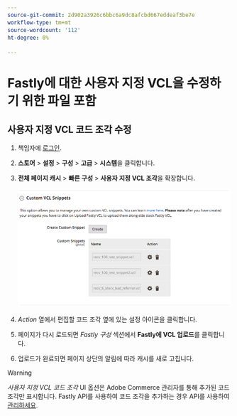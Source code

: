 ```yaml
---
source-git-commit: 2d902a3926c6bbc6a9dc8afcbd667eddeaf3be7e
workflow-type: tm+mt
source-wordcount: '112'
ht-degree: 0%

---
```

# Fastly에 대한 사용자 지정 VCL을 수정하기 위한 파일 포함

## 사용자 지정 VCL 코드 조각 수정

1. 책임자에 [로그인](/help/get-started/onboarding.md#access-your-admin-panel).

1. **스토어** > **설정** > **구성** > **고급** > **시스템**&#x200B;을 클릭합니다.

1. **전체 페이지 캐시** > **빠른 구성** > **사용자 지정 VCL 조각**&#x200B;을 확장합니다.

   ![사용자 지정 VCL 코드 조각 관리](/help/assets/cdn/fastly-manage-snippets.png)

1. _Action_ 열에서 편집할 코드 조각 옆에 있는 설정 아이콘을 클릭합니다.

1. 페이지가 다시 로드되면 _Fastly 구성_ 섹션에서 **Fastly에 VCL 업로드**&#x200B;를 클릭합니다.

1. 업로드가 완료되면 페이지 상단의 알림에 따라 캐시를 새로 고칩니다.

>[!WARNING]
>
>_사용자 지정 VCL 코드 조각_ UI 옵션은 Adobe Commerce 관리자를 통해 추가된 코드 조각만 표시합니다. Fastly API를 사용하여 코드 조각을 추가하는 경우 API를 사용하여 [관리하세요](/help/cloud-guide/cdn/fastly-vcl-custom-snippets.md#manage-custom-vcl-snippets-using-the-api).
